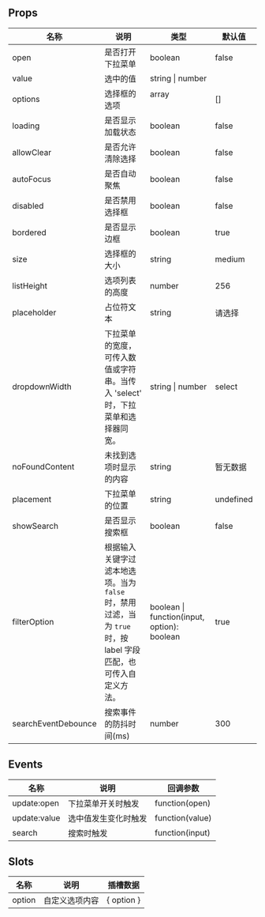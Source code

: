 ## Props

| 名称                | 说明                                                                                                           | 类型                                        | 默认值    |
| ------------------- | -------------------------------------------------------------------------------------------------------------- | ------------------------------------------- | --------- |
| open                | 是否打开下拉菜单                                                                                               | boolean                                     | false     |
| value               | 选中的值                                                                                                       | string \| number                            |           |
| options             | 选择框的选项                                                                                                   | array<option>                               | []        |
| loading             | 是否显示加载状态                                                                                               | boolean                                     | false     |
| allowClear          | 是否允许清除选择                                                                                               | boolean                                     | false     |
| autoFocus           | 是否自动聚焦                                                                                                   | boolean                                     | false     |
| disabled            | 是否禁用选择框                                                                                                 | boolean                                     | false     |
| bordered            | 是否显示边框                                                                                                   | boolean                                     | true      |
| size                | 选择框的大小                                                                                                   | string                                      | medium    |
| listHeight          | 选项列表的高度                                                                                                 | number                                      | 256       |
| placeholder         | 占位符文本                                                                                                     | string                                      | 请选择    |
| dropdownWidth       | 下拉菜单的宽度，可传入数值或字符串。当传入 'select' 时，下拉菜单和选择器同宽。                                 | string \| number                            | select    |
| noFoundContent      | 未找到选项时显示的内容                                                                                         | string                                      | 暂无数据  |
| placement           | 下拉菜单的位置                                                                                                 | string                                      | undefined |
| showSearch          | 是否显示搜索框                                                                                                 | boolean                                     | false     |
| filterOption        | 根据输入关键字过滤本地选项。当为 `false` 时，禁用过滤，当为 `true` 时，按 label 字段匹配，也可传入自定义方法。 | boolean \| function(input, option): boolean | true      |
| searchEventDebounce | 搜索事件的防抖时间(ms)                                                                                         | number                                      | 300       |

## Events

| 名称         | 说明                 | 回调参数        |
| ------------ | -------------------- | --------------- |
| update:open  | 下拉菜单开关时触发   | function(open)  |
| update:value | 选中值发生变化时触发 | function(value) |
| search       | 搜索时触发           | function(input) |

## Slots

| 名称   | 说明           | 插槽数据   |
| ------ | -------------- | ---------- |
| option | 自定义选项内容 | { option } |
